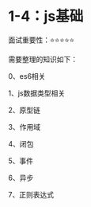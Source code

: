 # 1-4：js基础

面试重要性：⭐️⭐️⭐️⭐️⭐️

需要整理的知识如下：

0、es6相关

1、js数据类型相关

2、原型链

3、作用域

4、闭包

5、事件

6、异步

7、正则表达式
